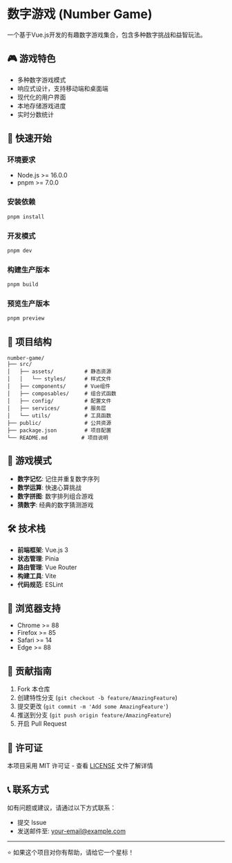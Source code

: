 # 数字游戏 (Number Game)

一个基于Vue.js开发的有趣数字游戏集合，包含多种数字挑战和益智玩法。

## 🎮 游戏特色

- 多种数字游戏模式
- 响应式设计，支持移动端和桌面端
- 现代化的用户界面
- 本地存储游戏进度
- 实时分数统计

## 🚀 快速开始

### 环境要求

- Node.js >= 16.0.0
- pnpm >= 7.0.0

### 安装依赖

```bash
pnpm install
```

### 开发模式

```bash
pnpm dev
```

### 构建生产版本

```bash
pnpm build
```

### 预览生产版本

```bash
pnpm preview
```

## 📁 项目结构

```
number-game/
├── src/
│   ├── assets/          # 静态资源
│   │   └── styles/      # 样式文件
│   ├── components/      # Vue组件
│   ├── composables/     # 组合式函数
│   ├── config/          # 配置文件
│   ├── services/        # 服务层
│   └── utils/           # 工具函数
├── public/              # 公共资源
├── package.json         # 项目配置
└── README.md           # 项目说明
```

## 🎯 游戏模式

- **数字记忆**: 记住并重复数字序列
- **数学运算**: 快速心算挑战
- **数字拼图**: 数字排列组合游戏
- **猜数字**: 经典的数字猜测游戏

## 🛠️ 技术栈

- **前端框架**: Vue.js 3
- **状态管理**: Pinia
- **路由管理**: Vue Router
- **构建工具**: Vite
- **代码规范**: ESLint

## 📱 浏览器支持

- Chrome >= 88
- Firefox >= 85
- Safari >= 14
- Edge >= 88

## 🤝 贡献指南

1. Fork 本仓库
2. 创建特性分支 (`git checkout -b feature/AmazingFeature`)
3. 提交更改 (`git commit -m 'Add some AmazingFeature'`)
4. 推送到分支 (`git push origin feature/AmazingFeature`)
5. 开启 Pull Request

## 📄 许可证

本项目采用 MIT 许可证 - 查看 [LICENSE](LICENSE) 文件了解详情

## 📞 联系方式

如有问题或建议，请通过以下方式联系：

- 提交 Issue
- 发送邮件至: your-email@example.com

---

⭐ 如果这个项目对你有帮助，请给它一个星标！
